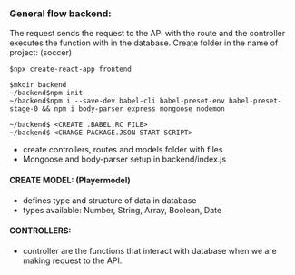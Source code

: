 ### General flow backend: 
  The request sends the request to the API with the route and the controller executes the function with in the database.
Create folder in the name of project: (soccer)
```
$npx create-react-app frontend

$mkdir backend
~/backend$npm init
~/backend$npm i --save-dev babel-cli babel-preset-env babel-preset-stage-0 && npm i body-parser express mongoose nodemon

~/backend$ <CREATE .BABEL.RC FILE>
~/backend$ <CHANGE PACKAGE.JSON START SCRIPT>
```
- create controllers, routes and models folder with files
- Mongoose and body-parser setup in backend/index.js

####  CREATE MODEL: (Playermodel)
- defines type and structure of data in database
- types available: Number, String, Array, Boolean, Date

#### CONTROLLERS: 
- controller are the functions that interact with database when we are making request to the API.

